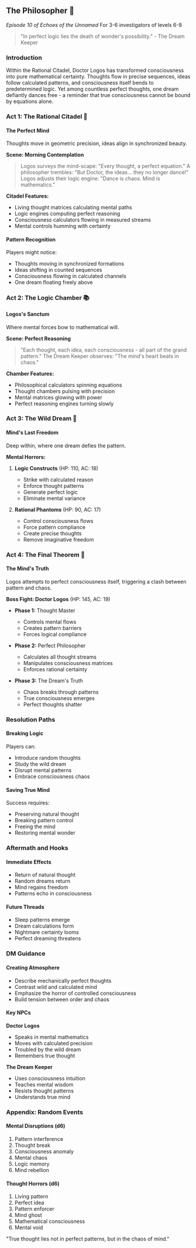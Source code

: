 ## The Philosopher 🧠
*Episode 10 of Echoes of the Unnamed*
For 3-6 investigators of levels 6-8

> "In perfect logic lies the death of wonder's possibility." - The Dream Keeper

### Introduction
Within the Rational Citadel, Doctor Logos has transformed consciousness into pure mathematical certainty. Thoughts flow in precise sequences, ideas follow calculated patterns, and consciousness itself bends to predetermined logic. Yet among countless perfect thoughts, one dream defiantly dances free - a reminder that true consciousness cannot be bound by equations alone.

### Act 1: The Rational Citadel 💭

#### The Perfect Mind
Thoughts move in geometric precision, ideas align in synchronized beauty.

**Scene: Morning Contemplation**
> Logos surveys the mind-scape: "Every thought, a perfect equation."
> A philosopher trembles: "But Doctor, the ideas... they no longer dance!"
> Logos adjusts their logic engine: "Dance is chaos. Mind is mathematics."

**Citadel Features:**
- Living thought matrices calculating mental paths
- Logic engines computing perfect reasoning
- Consciousness calculators flowing in measured streams
- Mental controls humming with certainty

#### Pattern Recognition
Players might notice:
- Thoughts moving in synchronized formations
- Ideas shifting in counted sequences
- Consciousness flowing in calculated channels
- One dream floating freely above

### Act 2: The Logic Chamber 📚

#### Logos's Sanctum
Where mental forces bow to mathematical will.

**Scene: Perfect Reasoning**
> "Each thought, each idea, each consciousness - all part of the grand pattern."
> The Dream Keeper observes: "The mind's heart beats in chaos."

**Chamber Features:**
- Philosophical calculators spinning equations
- Thought chambers pulsing with precision
- Mental matrices glowing with power
- Perfect reasoning engines turning slowly

### Act 3: The Wild Dream 🌟

#### Mind's Last Freedom
Deep within, where one dream defies the pattern.

**Mental Horrors:**
1. **Logic Constructs** (HP: 110, AC: 18)
   - Strike with calculated reason
   - Enforce thought patterns
   - Generate perfect logic
   - Eliminate mental variance

2. **Rational Phantoms** (HP: 90, AC: 17)
   - Control consciousness flows
   - Force pattern compliance
   - Create precise thoughts
   - Remove imaginative freedom

### Act 4: The Final Theorem 💫

#### The Mind's Truth
Logos attempts to perfect consciousness itself, triggering a clash between pattern and chaos.

**Boss Fight: Doctor Logos** (HP: 145, AC: 19)
- **Phase 1:** Thought Master
  - Controls mental flows
  - Creates pattern barriers
  - Forces logical compliance

- **Phase 2:** Perfect Philosopher
  - Calculates all thought streams
  - Manipulates consciousness matrices
  - Enforces rational certainty

- **Phase 3:** The Dream's Truth
  - Chaos breaks through patterns
  - True consciousness emerges
  - Perfect thoughts shatter

### Resolution Paths

#### Breaking Logic
Players can:
- Introduce random thoughts
- Study the wild dream
- Disrupt mental patterns
- Embrace consciousness chaos

#### Saving True Mind
Success requires:
- Preserving natural thought
- Breaking pattern control
- Freeing the mind
- Restoring mental wonder

### Aftermath and Hooks

#### Immediate Effects
- Return of natural thought
- Random dreams return
- Mind regains freedom
- Patterns echo in consciousness

#### Future Threads
- Sleep patterns emerge
- Dream calculations form
- Nightmare certainty looms
- Perfect dreaming threatens

### DM Guidance

#### Creating Atmosphere
- Describe mechanically perfect thoughts
- Contrast wild and calculated mind
- Emphasize the horror of controlled consciousness
- Build tension between order and chaos

#### Key NPCs

**Doctor Logos**
- Speaks in mental mathematics
- Moves with calculated precision
- Troubled by the wild dream
- Remembers true thought

**The Dream Keeper**
- Uses consciousness intuition
- Teaches mental wisdom
- Resists thought patterns
- Understands true mind

### Appendix: Random Events

#### Mental Disruptions (d6)
1. Pattern interference
2. Thought break
3. Consciousness anomaly
4. Mental chaos
5. Logic memory
6. Mind rebellion

#### Thought Horrors (d6)
1. Living pattern
2. Perfect idea
3. Pattern enforcer
4. Mind ghost
5. Mathematical consciousness
6. Mental void

"True thought lies not in perfect patterns, but in the chaos of mind."